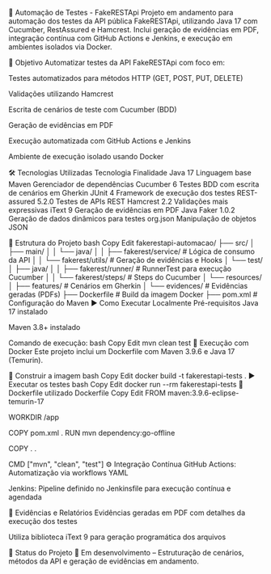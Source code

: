 🧪 Automação de Testes - FakeRESTApi
Projeto em andamento para automação dos testes da API pública FakeRESTApi, utilizando Java 17 com Cucumber, RestAssured e Hamcrest. Inclui geração de evidências em PDF, integração contínua com GitHub Actions e Jenkins, e execução em ambientes isolados via Docker.

🚀 Objetivo
Automatizar testes da API FakeRESTApi com foco em:

Testes automatizados para métodos HTTP (GET, POST, PUT, DELETE)

Validações utilizando Hamcrest

Escrita de cenários de teste com Cucumber (BDD)

Geração de evidências em PDF

Execução automatizada com GitHub Actions e Jenkins

Ambiente de execução isolado usando Docker

🛠️ Tecnologias Utilizadas
Tecnologia	Finalidade
Java 17	Linguagem base
Maven	Gerenciador de dependências
Cucumber 6	Testes BDD com escrita de cenários em Gherkin
JUnit 4	Framework de execução dos testes
REST-assured 5.2.0	Testes de APIs REST
Hamcrest 2.2	Validações mais expressivas
iText 9	Geração de evidências em PDF
Java Faker 1.0.2	Geração de dados dinâmicos para testes
org.json	Manipulação de objetos JSON

📁 Estrutura do Projeto
bash
Copy
Edit
fakerestapi-automacao/
├── src/
│   ├── main/
│   │   └── java/
│   │       ├── fakerest/service/       # Lógica de consumo da API
│   │       └── fakerest/utils/         # Geração de evidências e Hooks
│   └── test/
│       ├── java/
│       │   ├── fakerest/runner/        # RunnerTest para execução Cucumber
│       │   └── fakerest/steps/         # Steps do Cucumber
│       └── resources/
│           ├── features/               # Cenários em Gherkin
│           └── evidences/              # Evidências geradas (PDFs)
├── Dockerfile                          # Build da imagem Docker
├── pom.xml                             # Configuração do Maven
▶️ Como Executar Localmente
Pré-requisitos
Java 17 instalado

Maven 3.8+ instalado

Comando de execução:
bash
Copy
Edit
mvn clean test
🐳 Execução com Docker
Este projeto inclui um Dockerfile com Maven 3.9.6 e Java 17 (Temurin).

🔨 Construir a imagem
bash
Copy
Edit
docker build -t fakerestapi-tests .
▶️ Executar os testes
bash
Copy
Edit
docker run --rm fakerestapi-tests
📝 Dockerfile utilizado
Dockerfile
Copy
Edit
FROM maven:3.9.6-eclipse-temurin-17

WORKDIR /app

COPY pom.xml .
RUN mvn dependency:go-offline

COPY . .

CMD ["mvn", "clean", "test"]
⚙️ Integração Contínua
GitHub Actions: Automatização via workflows YAML

Jenkins: Pipeline definido no Jenkinsfile para execução contínua e agendada

🧾 Evidências e Relatórios
Evidências geradas em PDF com detalhes da execução dos testes

Utiliza biblioteca iText 9 para geração programática dos arquivos

📌 Status do Projeto
🚧 Em desenvolvimento – Estruturação de cenários, métodos da API e geração de evidências em andamento.
